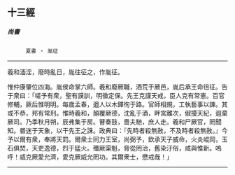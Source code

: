 

## 十三經

##### 尚書
　　　`夏書 ‧ 胤征`

* * *

羲和湎淫，廢時亂日，胤往征之，作胤征。

惟仲康肇位四海。胤侯命掌六師。羲和廢厥職，酒荒于厥邑，胤后承王命徂征。告于衆曰：「嗟予有衆，聖有謨訓，明徵定保。先王克謹天戒，臣人克有常憲。百官修輔，厥后惟明明。每歲孟春，遒人以木鐸徇于路。官師相規，工執藝事以諫。其或不恭，邦有常刑。惟時羲和，顛覆厥德，沈亂于酒，畔宮離次，俶擾天紀，遐棄厥司。乃季秋月朔，辰弗集于房。瞽奏鼓，嗇夫馳，庶人走。羲和尸厥官，罔聞知。昬迷于天象，以干先王之誅。政典曰：『先時者殺無赦，不及時者殺無赦。』今予以爾有衆，奉將天罰。爾衆士同力王室，尚弼予，欽承天子威命，火炎崐岡，玉石俱焚，天吏逸德，烈于猛火。殲厥渠魁，脅從罔治，舊染汙俗，咸與惟新。嗚呼！威克厥愛允濟，愛克厥威允罔功。其爾衆士，懋戒哉！」

* * *

